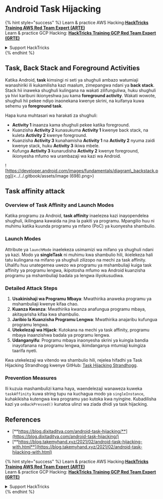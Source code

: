# Android Task Hijacking

{% hint style="success" %}
Learn & practice AWS Hacking:<img src="/.gitbook/assets/arte.png" alt="" data-size="line">[**HackTricks Training AWS Red Team Expert (ARTE)**](https://training.hacktricks.xyz/courses/arte)<img src="/.gitbook/assets/arte.png" alt="" data-size="line">\
Learn & practice GCP Hacking: <img src="/.gitbook/assets/grte.png" alt="" data-size="line">[**HackTricks Training GCP Red Team Expert (GRTE)**<img src="/.gitbook/assets/grte.png" alt="" data-size="line">](https://training.hacktricks.xyz/courses/grte)

<details>

<summary>Support HackTricks</summary>

* Check the [**subscription plans**](https://github.com/sponsors/carlospolop)!
* **Join the** 💬 [**Discord group**](https://discord.gg/hRep4RUj7f) or the [**telegram group**](https://t.me/peass) or **follow** us on **Twitter** 🐦 [**@hacktricks\_live**](https://twitter.com/hacktricks\_live)**.**
* **Share hacking tricks by submitting PRs to the** [**HackTricks**](https://github.com/carlospolop/hacktricks) and [**HackTricks Cloud**](https://github.com/carlospolop/hacktricks-cloud) github repos.

</details>
{% endhint %}

## Task, Back Stack and Foreground Activities

Katika Android, **task** kimsingi ni seti ya shughuli ambazo watumiaji wanashiriki ili kukamilisha kazi maalum, zimepangwa ndani ya **back stack**. Stack hii inaweka shughuli kulingana na wakati zilifunguliwa, huku shughuli ya hivi karibuni ikionyeshwa juu kama **foreground activity**. Wakati wowote, shughuli hii pekee ndiyo inaonekana kwenye skrini, na kuifanya kuwa sehemu ya **foreground task**.

Hapa kuna muhtasari wa harakati za shughuli:

* **Activity 1** inaanza kama shughuli pekee katika foreground.
* Kuanzisha **Activity 2** kunasukuma **Activity 1** kwenye back stack, na kuleta **Activity 2** kwenye foreground.
* Kuanzisha **Activity 3** kunahamisha **Activity 1** na **Activity 2** nyuma zaidi kwenye stack, huku **Activity 3** ikiwa mbele.
* Kufunga **Activity 3** kunarudisha **Activity 2** kwenye foreground, ikionyesha mfumo wa urambazaji wa kazi wa Android.

![https://developer.android.com/images/fundamentals/diagram\_backstack.png](<../../.gitbook/assets/image (698).png>)

## Task affinity attack

### Overview of Task Affinity and Launch Modes

Katika programu za Android, **task affinity** inaelezea kazi inayopendelea shughuli, ikilingana kawaida na jina la pakiti ya programu. Mpangilio huu ni muhimu katika kuunda programu ya mfano (PoC) ya kuonyesha shambulio.

### Launch Modes

Attribute ya `launchMode` inaelekeza usimamizi wa mifano ya shughuli ndani ya kazi. Modo ya **singleTask** ni muhimu kwa shambulio hili, ikielekeza hali tatu kulingana na mifano ya shughuli zilizopo na mechi za task affinity. Uhalifu huu unategemea uwezo wa programu ya mshambuliaji kuiga task affinity ya programu lengwa, ikipotosha mfumo wa Android kuanzisha programu ya mshambuliaji badala ya lengwa iliyokusudiwa.

### Detailed Attack Steps

1. **Usakinishaji wa Programu Mbaya**: Mwathirika anaweka programu ya mshambuliaji kwenye kifaa chao.
2. **Kuanza Kwanza**: Mwathirika kwanza anafungua programu mbaya, akitayarisha kifaa kwa shambulio.
3. **Jaribio la Kuanzisha Programu Lengwa**: Mwathirika anajaribu kufungua programu lengwa.
4. **Utekelezaji wa Hijack**: Kutokana na mechi ya task affinity, programu mbaya inaanzishwa badala ya programu lengwa.
5. **Udanganyifu**: Programu mbaya inaonyesha skrini ya kuingia bandia inayofanana na programu lengwa, ikimdanganya mtumiaji kuingiza taarifa nyeti.

Kwa utekelezaji wa vitendo wa shambulio hili, rejelea hifadhi ya Task Hijacking Strandhogg kwenye GitHub: [Task Hijacking Strandhogg](https://github.com/az0mb13/Task\_Hijacking\_Strandhogg).

### Prevention Measures

Ili kuzuia mashambulizi kama haya, waendelezaji wanaweza kuweka `taskAffinity` kuwa string tupu na kuchagua modo ya `singleInstance`, kuhakikisha kutengwa kwa programu yao kutoka kwa nyingine. Kubadilisha kazi ya `onBackPressed()` kunatoa ulinzi wa ziada dhidi ya task hijacking.

## **References**

* [**https://blog.dixitaditya.com/android-task-hijacking/**](https://blog.dixitaditya.com/android-task-hijacking/)
* [**https://blog.takemyhand.xyz/2021/02/android-task-hijacking-with.html**](https://blog.takemyhand.xyz/2021/02/android-task-hijacking-with.html)


{% hint style="success" %}
Learn & practice AWS Hacking:<img src="/.gitbook/assets/arte.png" alt="" data-size="line">[**HackTricks Training AWS Red Team Expert (ARTE)**](https://training.hacktricks.xyz/courses/arte)<img src="/.gitbook/assets/arte.png" alt="" data-size="line">\
Learn & practice GCP Hacking: <img src="/.gitbook/assets/grte.png" alt="" data-size="line">[**HackTricks Training GCP Red Team Expert (GRTE)**<img src="/.gitbook/assets/grte.png" alt="" data-size="line">](https://training.hacktricks.xyz/courses/grte)

<details>

<summary>Support HackTricks</summary>

* Check the [**subscription plans**](https://github.com/sponsors/carlospolop)!
* **Join the** 💬 [**Discord group**](https://discord.gg/hRep4RUj7f) or the [**telegram group**](https://t.me/peass) or **follow** us on **Twitter** 🐦 [**@hacktricks\_live**](https://twitter.com/hacktricks\_live)**.**
* **Share hacking tricks by submitting PRs to the** [**HackTricks**](https://github.com/carlospolop/hacktricks) and [**HackTricks Cloud**](https://github.com/carlospolop/hacktricks-cloud) github repos.

</details>
{% endhint %}
